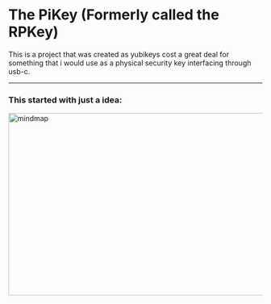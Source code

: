 # The PiKey (Formerly called the RPKey)

This is a project that was created as yubikeys cost a great deal for something that i would use as a physical security key interfacing through usb-c.

----

### This started with just a idea:

<img width="621" height="362" alt="mindmap" src="https://github.com/user-attachments/assets/839a356d-cfe5-4df6-8e52-73d7d7102c5f" />
